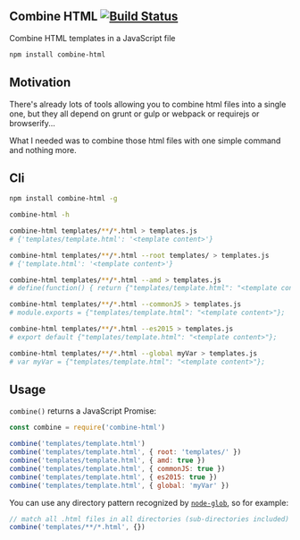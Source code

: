 ## Combine HTML [![Build Status](https://travis-ci.org/julesbou/combine-html.svg?branch=master)](https://travis-ci.org/julesbou/combine-html)

Combine HTML templates in a JavaScript file

```bash
npm install combine-html
```

## Motivation

There's already lots of tools allowing you to combine html files into a single one,
but they all depend on grunt or gulp or webpack or requirejs or browserify...

What I needed was to combine those html files with one simple command and nothing more.

## Cli

```bash
npm install combine-html -g

combine-html -h

combine-html templates/**/*.html > templates.js
# {'templates/template.html': '<template content>'}

combine-html templates/**/*.html --root templates/ > templates.js
# {'template.html': '<template content>'}

combine-html templates/**/*.html --amd > templates.js
# define(function() { return {"templates/template.html": "<template content>"}; });

combine-html templates/**/*.html --commonJS > templates.js
# module.exports = {"templates/template.html": "<template content>"};

combine-html templates/**/*.html --es2015 > templates.js
# export default {"templates/template.html": "<template content>"};

combine-html templates/**/*.html --global myVar > templates.js
# var myVar = {"templates/template.html": "<template content>"};
```

## Usage

`combine()` returns a JavaScript Promise:

```js
const combine = require('combine-html')

combine('templates/template.html')
combine('templates/template.html', { root: 'templates/' })
combine('templates/template.html', { amd: true })
combine('templates/template.html', { commonJS: true })
combine('templates/template.html', { es2015: true })
combine('templates/template.html', { global: 'myVar' })
```

You can use any directory pattern recognized by [`node-glob`](https://github.com/isaacs/node-glob#glob-primer), so
for example:

```js
// match all .html files in all directories (sub-directories included)
combine('templates/**/*.html', {})
```
